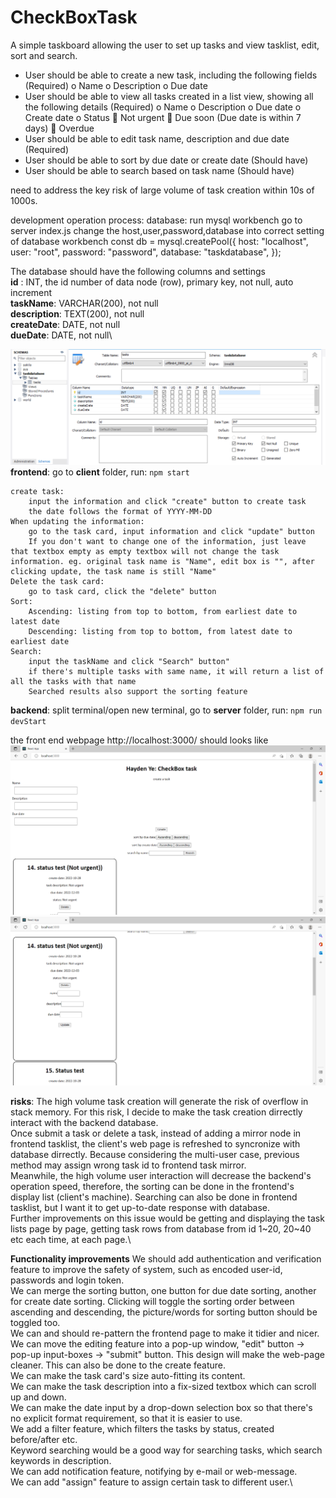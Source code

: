 # CheckBoxTask
A simple taskboard allowing the user to set up tasks and view tasklist, edit, sort and search.

-	User should be able to create a new task, including the following fields (Required)
o	Name
o	Description
o	Due date
-	User should be able to view all tasks created in a list view, showing all the following details (Required)
o	Name
o	Description
o	Due date
o	Create date
o	Status
	Not urgent
	Due soon (Due date is within 7 days)
	Overdue
-	User should be able to edit task name, description and due date (Required)
-	User should be able to sort by due date or create date (Should have)
-	User should be able to search based on task name (Should have)

need to address the key risk of large volume of task creation within 10s of 1000s.

development operation process:
database:
run mysql workbench
go to server index.js
change the host,user,password,database into correct setting of database workbench
const db = mysql.createPool({
    host: "localhost",
    user: "root",
    password: "password",
    database: "taskdatabase",
});

The database should have the following columns and settings\
**id** : INT, the id number of data node (row), primary key, not null, auto increment\
**taskName**: VARCHAR(200), not null\
**description**: TEXT(200), not null\
**createDate**: DATE, not null\
**dueDate**: DATE, not null\

![](MySQL_Workbench_setup.png)
**frontend**:
go to **client** folder, run:
    `npm start`

    create task:
        input the information and click "create" button to create task
        the date follows the format of YYYY-MM-DD
    When updating the information:
        go to the task card, input information and click "update" button
        If you don't want to change one of the information, just leave that textbox empty as empty textbox will not change the task information. eg. original task name is "Name", edit box is "", after clicking update, the task name is still "Name"
    Delete the task card:
        go to task card, click the "delete" button
    Sort:
        Ascending: listing from top to bottom, from earliest date to latest date
        Descending: listing from top to bottom, from latest date to earliest date
    Search:
        input the taskName and click "Search" button"
        if there's multiple tasks with same name, it will return a list of all the tasks with that name
        Searched results also support the sorting feature

**backend**:
split terminal/open new terminal, go to **server** folder, run:
    `npm run devStart`

the front end webpage http://localhost:3000/ should looks like
![](front_end_page.png)
![](task_cards.png)

**risks**:
The high volume task creation will generate the risk of overflow in stack memory. For this risk, I decide to make the task creation dirrectly interact with the backend database. \
Once submit a task or delete a task, instead of adding a mirror node in frontend tasklist, the client's web page is refreshed to syncronize with database dirrectly. Because considering the multi-user case, previous method may assign wrong task id to frontend task mirror.\
Meanwhile, the high volume user interaction will decrease the backend's operation speed, therefore, the sorting can be done in the frontend's display list (client's machine). Searching can also be done in frontend tasklist, but I want it to get up-to-date response with database.\
Further improvements on this issue would be getting and displaying the task lists page by page, getting task rows from database from id 1~20, 20~40 etc each time, at each page.\

**Functionality improvements**
We should add authentication and verification feature to improve the safety of system, such as encoded user-id, passwords and login token.\
We can merge the sorting button, one button for due date sorting, another for create date sorting. Clicking will toggle the sorting order between ascending and descending, the picture/words for sorting button should be toggled too.\
We can and should re-pattern the frontend page to make it tidier and nicer.\
We can move the editing feature into a pop-up window, "edit" button -> pop-up input-boxes -> "submit" button. This design will make the web-page cleaner. This can also be done to the create feature.\
We can make the task card's size auto-fitting its content.\
We can make the task description into a fix-sized textbox which can scroll up and down.\
We can make the date input by a drop-down selection box so that there's no explicit format requirement, so that it is easier to use.\
We add a filter feature, which filters the tasks by status, created before/after etc.\
Keyword searching would be a good way for searching tasks, which search keywords in description.\
We can add notification feature, notifying by e-mail or web-message.\
We can add "assign" feature to assign certain task to different user.\


